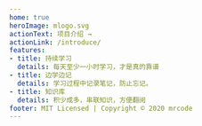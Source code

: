```yaml
---
home: true
heroImage: mlogo.svg
actionText: 项目介绍 →
actionLink: /introduce/
features:
- title: 持续学习
  details: 每天至少一小时学习，才是真的靠谱
- title: 边学边记
  details: 学习过程中记录笔记，防止忘记。
- title: 知识库
  details: 积少成多，串联知识，方便翻阅
footer: MIT Licensed | Copyright © 2020 mrcode
---
```


<book-list-book-list></book-list-book-list>
